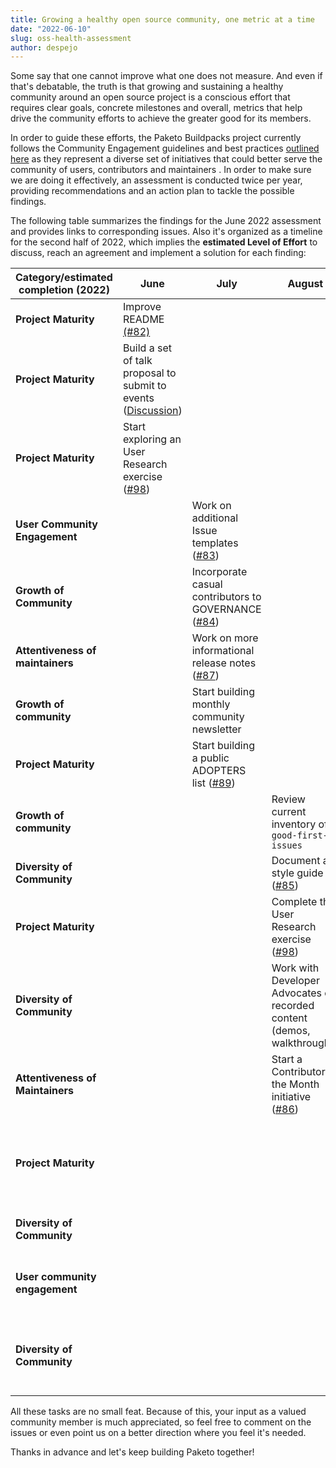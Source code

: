 ```yaml
---
title: Growing a healthy open source community, one metric at a time
date: "2022-06-10"
slug: oss-health-assessment
author: despejo
---
```

Some say that one cannot improve what one does not measure. And even if that's debatable, the truth is that growing and sustaining a healthy community around an open source project is a conscious effort that requires clear goals, concrete milestones and overall, metrics that help drive the community efforts to achieve the greater good for its members.

In order to guide these efforts, the Paketo Buildpacks project currently follows the Community Engagement guidelines and best practices [outlined here](https://github.com/vmware-tanzu/community-engagement/blob/main/GUIDELINES.md) as they represent a diverse set of initiatives that could better serve the community of users, contributors and maintainers
. In order to make sure we are doing it effectively, an assessment is conducted twice per year, providing recommendations and an action plan to tackle the possible findings.

The following table summarizes the findings for the June 2022 assessment and provides links to corresponding issues. Also it's organized as a timeline for the second half of 2022, which implies the **estimated Level of Effort** to discuss, reach an agreement and implement a solution for each finding:


| Category/estimated completion (2022)| June| July | August| September| October| November|
|---|---|---|---|---|---|---|
|**Project Maturity**|Improve README [(#82)](https://github.com/paketo-buildpacks/community/issues/82) | | | | | |
|**Project Maturity**|Build a set of talk proposal to submit to events ([Discussion](https://github.com/paketo-buildpacks/feedback/discussions/27))| | | | | |
|**Project Maturity**|Start exploring an User Research exercise ([#98](https://github.com/paketo-buildpacks/community/issues/98))| | | | | |
|**User Community Engagement**| |Work on additional Issue templates ([#83](https://github.com/paketo-buildpacks/community/issues/83))| | | | |
|**Growth of Community**||Incorporate casual contributors to GOVERNANCE ([#84](https://github.com/paketo-buildpacks/community/issues/84))| | | | |
|**Attentiveness of maintainers**||Work on more informational release notes ([#87](https://github.com/paketo-buildpacks/community/issues/87))| | | | |
|**Growth of community**||Start building monthly community newsletter | | | | |
|**Project Maturity**| |Start building a public ADOPTERS list ([#89](https://github.com/paketo-buildpacks/community/issues/89)) |
|**Growth of community**| | | Review current inventory of `good-first-issues`| | | |
|**Diversity of Community**| | | Document a style guide ([#85](https://github.com/paketo-buildpacks/community/issues/85))| | | |
|**Project Maturity**| | |Complete the User Research exercise ([#98](https://github.com/paketo-buildpacks/community/issues/98))| | | |
|**Diversity of Community**| | |Work with Developer Advocates on recorded content (demos, walkthroughs) | | | | 
|**Attentiveness of Maintainers**| | | Start a Contributor of the Month initiative ([#86](https://github.com/paketo-buildpacks/community/issues/86))||||
|**Project Maturity**| | | |Achieve OpenSSF Best Practices passing badge ([#92](https://github.com/paketo-buildpacks/community/issues/92)) | | |
|**Diversity of Community**| | | |Deliver a meetup talk | | |
|**User community engagement**| | | |Kickoff a Paketo User Meeting ([#88](https://github.com/paketo-buildpacks/community/issues/88)) | | |
|**Diversity of Community**| | | | |Deliver a Tutorial session at an event | |


All these tasks are no small feat. 
Because of this, your input as a valued community member is much appreciated, so feel free to comment on the issues or even point us on a better direction where you feel it's needed.

Thanks in advance and let's keep building Paketo together!